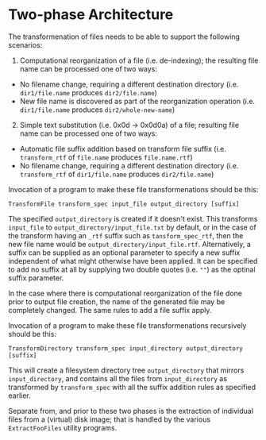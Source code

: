 # Two-phase Architecture

The transformenation of files needs to be able to support the following scenarios:

1. Computational reorganization of a file (i.e. de-indexing); the resulting file name can be processed one of two ways:
  - No filename change, requiring a different destination directory (i.e. `dir1/file.name` produces `dir2/file.name`)
  - New file name is discovered as part of the reorganization operation (i.e. `dir1/file.name` produces `dir2/whole-new-name`)
2. Simple text substitution (i.e. 0x0d -> 0x0d0a) of a file; resulting file name can be processed one of two ways:
  - Automatic file suffix addition based on transform file suffix (i.e. `transform_rtf` of `file.name` produces `file.name.rtf`)
  - No filename change, requiring a different destination directory (i.e. `transform_rtf` of `dir1/file.name` produces `dir2/file.name`)

Invocation of a program to make these file transformenations should be this:
``` 
TransformFile transform_spec input_file output_directory [suffix]
```
The specified `output_directory` is created if it doesn't exist.
This transforms `input_file` to `output_directory/input_file.txt` by default, or in the case of the transform having an `_rtf`
suffix such as `tansform_spec_rtf`, then the new file name would be `output_directory/input_file.rtf`.
Alternatively, a suffix can be supplied as an optional parameter to specify a new suffix independent of what might otherwise have been applied.
It can be specified to add no suffix at all by supplying two double quotes (i.e. `""`) as the optinal suffix parameter. 

In the case where there is computational reorganization of the file done prior to output file creation, the name of the
generated file may be completely changed.
The same rules to add a file suffix apply.

Invocation of a program to make these file transformenations recursively should be this:
``` 
TransformDirectory transform_spec input_directory output_directory [suffix]
```
This will create a filesystem directory tree `output_directory` that mirrors `input_directory`, and contains all the files
from `input_directory` as transformed by `transform_spec` with all the suffix addition rules as specified earlier.

Separate from, and prior to these two phases is the extraction of individual files from a (virtual) disk image;
that is handled by the various `ExtractFooFiles` utility programs.  

